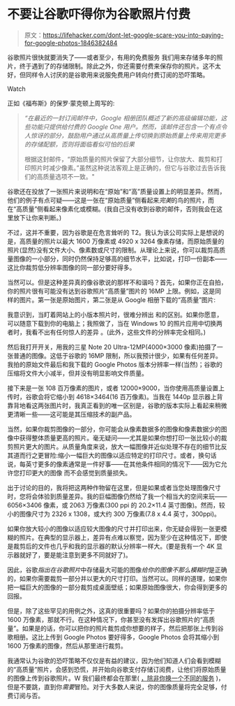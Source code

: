 # 不要让谷歌吓得你为谷歌照片付费

> 原文：<https://lifehacker.com/dont-let-google-scare-you-into-paying-for-google-photos-1846382484>

谷歌照片很快就要消失了——或者至少，有用的免费服务 我们用来存储多年的照片，终于遇到了的存储限制。除此之外，你还需要付费来保存你的照片。这不太好，但同样令人讨厌的是谷歌用来说服免费用户转向付费订阅的恐吓策略。

Watch

正如《福布斯》的保罗·蒙克顿上周写的:

> *“在最近的一封订阅邮件中，Google 相册团队概述了新的高级编辑功能，这些功能只提供给付费的 Google One 用户。然而，该邮件还包含一个有点令人惊讶的部分，鼓励用户通过从高质量上传切换到原始质量上传来用完更多的存储配额，否则将面临看似可怕的后果*
> 
> 根据这封邮件，“原始质量的照片保留了大部分细节，让你放大、裁剪和打印照片时减少像素。”虽然这种说法客观上是正确的，但它与谷歌过去告诉我们的高质量选项不一致。"

谷歌还在投放了一张照片来说明和在“原始”和“高”质量设置上的明显差异。然而，他们的例子有点可疑——这是一张在“原始质量”侧看起来*完美*的鸟的照片，而在“高质量”侧看起来像素化或模糊。(我自己没有收到谷歌的邮件，否则我会在这里放下让你来判断。)

不过，这并不重要，因为谷歌是在危言耸听的 T2。我认为该公司实际上是想说的是，高质量的照片以最大 1600 万像素或 4920 x 3264 像素存储，而原始质量的照片(显然)没有文件大小、像素数或尺寸的限制。从理论上来说，你可以裁剪高质量图像的一小部分，同时仍然保持足够高的细节水平，比如说，打印一份副本——这比你裁剪低分辨率图像的同一部分要好得多。

当然可以。但是这种差异真的像谷歌说的那样不和谐吗？首先，如果你正在自拍，你的照片很有可能没有达到谷歌照片“高质量”图片的 16MP 上限。例如，这是同样的图片。第一张是原始图片，第二张是从 Google 相册下载的“高质量”图片:

我意识到，当盯着网站上的小版本照片时，很难分辨出 和的区别。如果你愿意，可以随意下载到你的电脑上；我照做了，当在 Windows 10 的照片应用中切换两者时，我看不出有任何惊人的差异 。(此外，这些文件的分辨率完全相同。)

然后我打开开关，用我的三星 Note 20 Ultra-12MP(4000×3000 像素)拍摄了一张普通的图像。这低于谷歌的 16MP 限制，所以我预计很少，如果有任何差异。我拍的原始文件最后和我下载的 Google Photos 版本分辨率一样(当然)；谷歌的压缩将文件大小减半，但并没有明显影响文件质量。

接下来是一张 108 百万像素的图片，或者 12000×9000，当你使用高质量设置上传时，谷歌会将它缩小到 4618×3464(16 百万像素)。当我在 1440p 显示器上背靠背地看这两张图片时，我真正看到的唯一区别是，谷歌的版本实际上看起来稍微更清晰一些——这可能是其压缩技术的副产品。

当然，如果你裁剪图像的一部分，你可能会从像素数据多的图像和像素数据少的图像中获得整体质量更高的照片。毫无疑问——尤其是如果你想打印一张比较小的裁剪照片更大的图片。从质量角度来说，放大一幅图像并近似处理不存在的细节比反其道而行之更冒险:缩小一幅巨大的图像以适应特定的打印尺寸。或者，换句话说，每英寸更多的像素通常是一件好事——在其他条件相同的情况下——因为它允许您打印更大的图像 而不会感觉到质量损失。

出于讨论的目的，我将把这两种作物留在这里，但是如果或者当您处理图像尺寸时，您将会体验到质量差异。我的巨幅图像仍然给了我一个相当大的空间来玩——6056×3406 像素，或 2063 万像素(300 ppi 的 20.2×11.4 英寸图像)。然而，较小的图像尺寸为 2326 x 1308，或大约 300 万像素(7.8 x 4.4 英寸，300ppi)。

如果你放大较小的图像以适应较大图像的尺寸并打印出来，你无疑会得到一张更模糊的照片。在典型的显示器上，差异有点难以察觉，因为至少在这种情况下，即使是裁剪后的文件也几乎和我的显示器的默认分辨率一样大。(要是我有一个 4K 显示器就好了，要是能注意到更多不同就好了)。

因此，谷歌*指出在谷歌照片*中存储最大可能的图像*给你的图像不那么模糊时*是正确的，如果你需要裁剪一部分并以更大的尺寸打印。当然可以。同样的道理，如果你把一幅巨大的图像的一部分裁剪成桌面壁纸；如果原始图像很大，你会得到更多的回报。

但是，除了这些罕见的用例之外，这真的很重要吗？如果你的拍摄分辨率低于 1600 万像素，那就不行。在这种情况下，你甚至没有发挥出谷歌照片的“高质量”。如果是的话，你可以把你的照片裁剪成你想要的样子，然后把那张上传到谷歌相册。这比上传到 Google Photos 要好得多，Google Photos 会将其缩小到 1600 万像素的图像，然后从那里进行裁剪。

我通常认为谷歌的恐吓策略不仅仅是有益的建议，因为他们知道人们会看到模糊的“高质量”照片，会感到恐慌，并开始向谷歌支付存储订阅费，让他们将原始质量的图像上传到谷歌照片。W 我们最终都会在那里( [，除非你换一个不同的服务](https://lifehacker.com/how-to-manage-your-google-photos-or-move-them-somewhere-1845657549) )，但是不要跳，直到你*需要*冒险。对于大多数人来说，你的图像质量将完全足够，付费订阅与否。